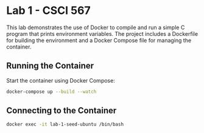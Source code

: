 # Lab 1 - CSCI 567
This lab demonstrates the use of Docker to compile and run a simple C program that prints environment variables. The project includes a Dockerfile for building the environment and a Docker Compose file for managing the container.

## Running the Container
Start the container using Docker Compose:

```bash
docker-compose up --build --watch
```

## Connecting to the Container
```bash
docker exec -it lab-1-seed-ubuntu /bin/bash
```